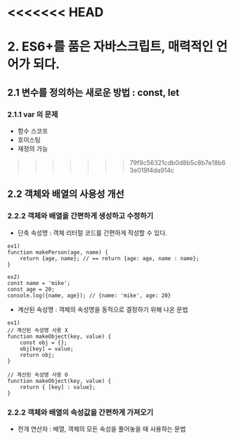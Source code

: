 <<<<<<< HEAD
=======
# 2. ES6+를 품은 자바스크립트, 매력적인 언어가 되다.

## 2.1 변수를 정의하는 새로운 방법 : const, let

### 2.1.1 var 의 문제
* 함수 스코프
* 호이스팅
* 재정의 가능

>>>>>>> 79f9c56321cdb0d8b5c8b7e18b63e019f4da914c
## 2.2 객체와 배열의 사용성 개선
### 2.2.2 객체와 배열을 간편하게 생성하고 수정하기
* 단축 속성명 : 객체 리터럴 코드를 간편하게 작성할 수 있다.
```
ex1)
function makePerson(age, name) {
    return {age, name}; // == return {age: age, name : name};
}

ex2)
const name = 'mike';
const age = 20;
console.log({name, age}); // {name: 'mike', age: 20}
```
* 계산된 속성명 : 객체의 속성명을 동적으로 결정하기 위해 나온 문법
```
ex1)
// 계산된 속성명 사용 X
function makeObject(key, value) {
    const obj = {};
    obj[key] = value;
    return obj;
}

// 계산된 속성명 사용 O
function makeObject(key, value) {
    return { [key] : value};
}
```

### 2.2.2 객체와 배열의 속성값을 간편하게 가져오기
* 전개 연산자 : 배열, 객체의 모든 속성을 풀어놓을 때 사용하는 문법

